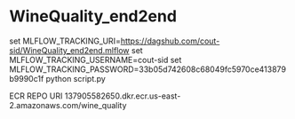 # WineQuality_end2end

set MLFLOW_TRACKING_URI=https://dagshub.com/cout-sid/WineQuality_end2end.mlflow 
set MLFLOW_TRACKING_USERNAME=cout-sid 
set MLFLOW_TRACKING_PASSWORD=33b05d742608c68049fc5970ce413879b9990c1f 
python script.py

ECR REPO URI
137905582650.dkr.ecr.us-east-2.amazonaws.com/wine_quality